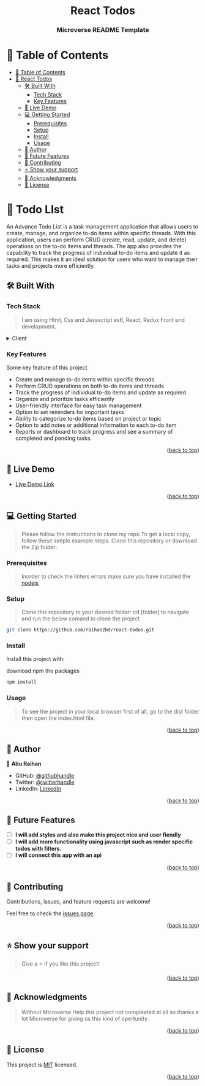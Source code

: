 ﻿<a name="readme-top"></a>

<div align="center">

  <h1>React Todos</h1>

  <h3><b>Microverse README Template</b></h3>

</div>

# 📗 Table of Contents

- [📗 Table of Contents](#-table-of-contents)
- [📖 React Todos ](#-todo-list-)
  - [🛠 Built With ](#-built-with-)
    - [Tech Stack ](#tech-stack-)
    - [Key Features ](#key-features-)
  - [🚀 Live Demo ](#-live-demo-)
  - [💻 Getting Started ](#-getting-started-)
    - [Prerequisites](#prerequisites)
    - [Setup](#setup)
    - [Install](#install)
    - [Usage](#usage)
  - [👥 Author ](#-author-)
  - [🔭 Future Features ](#-future-features-)
  - [🤝 Contributing ](#-contributing-)
  - [⭐️ Show your support ](#️-show-your-support-)
  - [🙏 Acknowledgments ](#-acknowledgments-)
  - [📝 License ](#-license-)

# 📖 Todo LIst <a name="about-project"></a>

An Advance Todo List is a task management application that allows users to create, manage, and organize to-do items within specific threads. With this application, users can perform CRUD (create, read, update, and delete) operations on the to-do items and threads. The app also provides the capability to track the progress of individual to-do items and update it as required. This makes it an ideal solution for users who want to manage their tasks and projects more efficiently.

## 🛠 Built With <a name="built-with"></a>

### Tech Stack <a name="tech-stack"></a>

> I am using Html, Css and Javascript es6, React, Redux Front end development.

<details>
  <summary>Client</summary>
  <ul>
    <li>HTML</li>
    <li>CSS</li>
    <li>JAVASCRIPT</li>
    <li>React</li>
    <li>Redux</li>
  </ul>
</details>

<!-- Features -->

### Key Features <a name="key-features"></a>

Some key feature of this project

- Create and manage to-do items within specific threads
- Perform CRUD operations on both to-do items and threads
- Track the progress of individual to-do items and update as required
- Organize and prioritize tasks efficiently
- User-friendly interface for easy task management
- Option to set reminders for important tasks
- Ability to categorize to-do items based on project or topic
- Option to add notes or additional information to each to-do item
- Reports or dashboard to track progress and see a summary of completed and pending tasks.

<p align="right">(<a href="#readme-top">back to top</a>)</p>

<!-- LIVE DEMO -->

## 🚀 Live Demo <a name="live-demo"></a>

- [Live Demo Link](https://react-todos-2t6k.onrender.com/)

<p align="right">(<a href="#readme-top">back to top</a>)</p>

<!-- GETTING STARTED -->

## 💻 Getting Started <a name="getting-started"></a>

> Please follow the instructions to clone my repo
> To get a local copy, follow these simple example steps.
> Clone this repository or download the Zip folder:

### Prerequisites

> Inorder to check the linters errors make sure you have installed the [nodejs](https://nodejs.org)

### Setup

> Clone this repository to your desired folder: cd [folder] to navigate and run the below comand to clone the project

```sh
git clone https://github.com/raihan2bd/react-todos.git
```

### Install

Install this project with:

download npm the packages

```sh
npm install
```

### Usage

> To see the project in your local browser first of all, go to the dist folder then open the index.html file.

<p align="right">(<a href="#readme-top">back to top</a>)</p>

## 👥 Author <a name="authors"></a>

👤 **Abu Raihan**

- GitHub: [@githubhandle](https://github.com/raihan2bd)
- Twitter: [@twitterhandle](https://twitter.com/raihan2bd)
- LinkedIn: [LinkedIn](https://linkedin.com/in/raihan2bd)

<p align="right">(<a href="#readme-top">back to top</a>)</p>

<!-- FUTURE FEATURES -->

## 🔭 Future Features <a name="future-features"></a>

- [ ] **I will add styles and also make this project nice and user fiendly**
- [ ] **I will add more functionality using javascript such as render specific todos with filters.**
- [ ] **I will connect this app with an api**

<p align="right">(<a href="#readme-top">back to top</a>)</p>

<!-- CONTRIBUTING -->

## 🤝 Contributing <a name="contributing"></a>

Contributions, issues, and feature requests are welcome!

Feel free to check the [issues page](../../issues/).

<p align="right">(<a href="#readme-top">back to top</a>)</p>

<!-- SUPPORT -->

## ⭐️ Show your support <a name="support"></a>

> Give a ⭐️ if you like this project!

<p align="right">(<a href="#readme-top">back to top</a>)</p>

<!-- ACKNOWLEDGEMENTS -->

## 🙏 Acknowledgments <a name="acknowledgements"></a>

> Without Microverse Help this project not compleated at all so thanks a lot Microverse for giving us this kind of opertunity.

<p align="right">(<a href="#readme-top">back to top</a>)</p>

<!-- LICENSE -->

## 📝 License <a name="license"></a>

This project is [MIT](./LICENSE) licensed.

<p align="right">(<a href="#readme-top">back to top</a>)</p>
